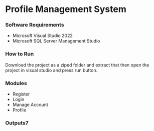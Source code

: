 # Profile Management System
### Software Requirements
* Microsoft Visual Studio 2022
* Microsoft SQL Server Management Studio
### How to Run 
Download the project as a ziped folder and extract that then open the project in visual studio and press run button.
### Modules
* Register
* Login
* Manage Account
* Profile
### Outputs7

